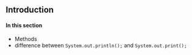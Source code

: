 ## Introduction
#### In this section

- Methods
- difference between `System.out.println();` and `System.out.print();`

